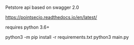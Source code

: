 Petstore api based on swagger 2.0

https://pointsecio.readthedocs.io/en/latest/

requires python 3.6+

python3 -m pip install -r requirements.txt
python3 main.py
